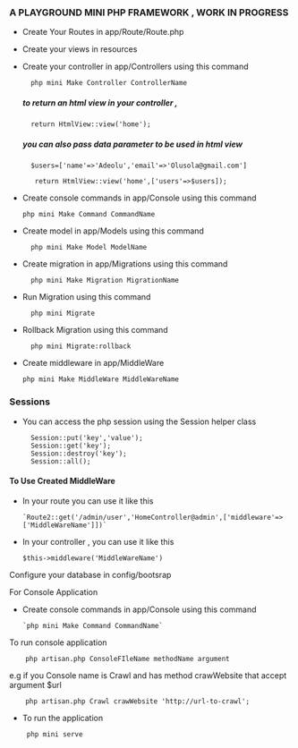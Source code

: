 ### A PLAYGROUND MINI PHP FRAMEWORK , WORK IN PROGRESS

* Create Your Routes in app/Route/Route.php

* Create your views in resources

* Create your controller in app/Controllers using this command 

        php mini Make Controller ControllerName
    
    ##### to return an html view in your controller , 
    
        return HtmlView::view('home');
    
    ##### you can also pass data parameter to be used in html view 
    
        $users=['name'=>'Adeolu','email'=>'Olusola@gmail.com']
   
         return HtmlView::view('home',['users'=>$users]);
    
* Create console commands in app/Console using this command 

    `php mini Make Command CommandName`
    
* Create model in app/Models using this command 
    
        php mini Make Model ModelName

* Create migration in app/Migrations using this command 
    
        php mini Make Migration MigrationName

* Run Migration using this command 
    
        php mini Migrate

* Rollback Migration using this command 
    
        php mini Migrate:rollback
           
* Create middleware in app/MiddleWare 

    `php mini Make MiddleWare MiddleWareName`
    
### Sessions

* You can access the php session using the Session helper class

        Session::put('key','value');
        Session::get('key');
        Session::destroy('key');
        Session::all();
    
#### To Use Created MiddleWare 
   
   * In your route you can use it like this
   
         `Route2::get('/admin/user','HomeController@admin',['middleware'=>['MiddleWareName']])`
   
   * In your controller , you can use it like this
   
         $this->middleware('MiddleWareName')

Configure your database in config/bootsrap

For Console Application 

* Create console commands in app/Console using this command 

      `php mini Make Command CommandName`

To run console application

        php artisan.php ConsoleFIleName methodName argument 

e.g if you Console name is Crawl and has method crawWebsite that accept argument $url

        php artisan.php Crawl crawWebsite 'http://url-to-crawl';

* To run the application 
       
       php mini serve

